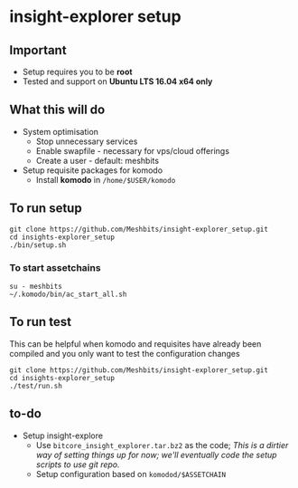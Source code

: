 # insight-explorer setup

## Important

- Setup requires you to be **root**
- Tested and support on **Ubuntu LTS 16.04 x64 only**

## What this will do

- System optimisation
  - Stop unnecessary services
  - Enable swapfile - necessary for vps/cloud offerings
  - Create a user - default: meshbits
- Setup requisite packages for komodo
  - Install **komodo** in `/home/$USER/komodo`


## To run setup

```
git clone https://github.com/Meshbits/insight-explorer_setup.git
cd insights-explorer_setup
./bin/setup.sh
```

### To start assetchains

```
su - meshbits
~/.komodo/bin/ac_start_all.sh
```

## To run test


This can be helpful when komodo and requisites have already been compiled and
you only want to test the configuration changes

```
git clone https://github.com/Meshbits/insight-explorer_setup.git
cd insights-explorer_setup
./test/run.sh
```

## to-do

- Setup insight-explore
  - Use `bitcore_insight_explorer.tar.bz2` as the code; _This is a dirtier way of setting things up for now; we'll eventually code the setup scripts to use git repo._
  - Setup configuration based on `komodod/$ASSETCHAIN`
